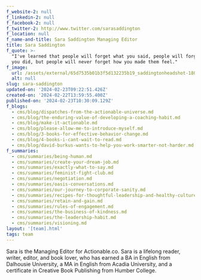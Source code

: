 ```yaml
---
f_website-2: null
f_linkedin-2: null
f_facebook-2: null
f_twitter-2: http://www.twitter.com/sarasaddington
f_location: null
f_name-and-title: Sara Saddington Managing Editor
title: Sara Saddington
f_quote: >-
  "I've learned that people will forget what you said, people will forget what
  you did, but people will never forget how you made them feel."
f_image:
  url: /assets/external/65d7535b01b3f5d132235b19_saddingtonheadshot-180x220.jpeg
  alt: null
slug: sara-saddington
updated-on: '2024-02-23T09:22:51.426Z'
created-on: '2024-02-22T13:59:55.400Z'
published-on: '2024-02-23T10:30:09.129Z'
f_blogs:
  - cms/blog/dispatches-from-the-actionable-universe.md
  - cms/blog/the-enduring-value-of-developing-a-coaching-habit.md
  - cms/blog/make-it-actionable.md
  - cms/blog/please-allow-me-to-introduce-myself.md
  - cms/blog/3-books-for-effective-behavior-change.md
  - cms/blog/4-books-i-cant-wait-to-read.md
  - cms/blog/david-burkus-wants-to-help-you-work-smarter-not-harder.md
f_summaries:
  - cms/summaries/being-human.md
  - cms/summaries/create-your-dream-job.md
  - cms/summaries/exactly-what-to-say.md
  - cms/summaries/feminist-fight-club.md
  - cms/summaries/negotiation.md
  - cms/summaries/oasis-conversations.md
  - cms/summaries/our-journey-to-corporate-sanity.md
  - cms/summaries/recipes-for-thoughtful-leadership-and-healthy-culture.md
  - cms/summaries/retain-and-gain.md
  - cms/summaries/rules-of-engagement.md
  - cms/summaries/the-business-of-kindness.md
  - cms/summaries/the-leadership-habit.md
  - cms/summaries/visioning.md
layout: '[team].html'
tags: team
---
```


Sara is the Managing Editor for Actionable.co. Sara is a lifelong reader, writer, editor, and book lover, who has earned a BA in English from Dalhousie University, a MA in English from Acadia University, and a certificate in Creative Book Publishing from Humber College.
